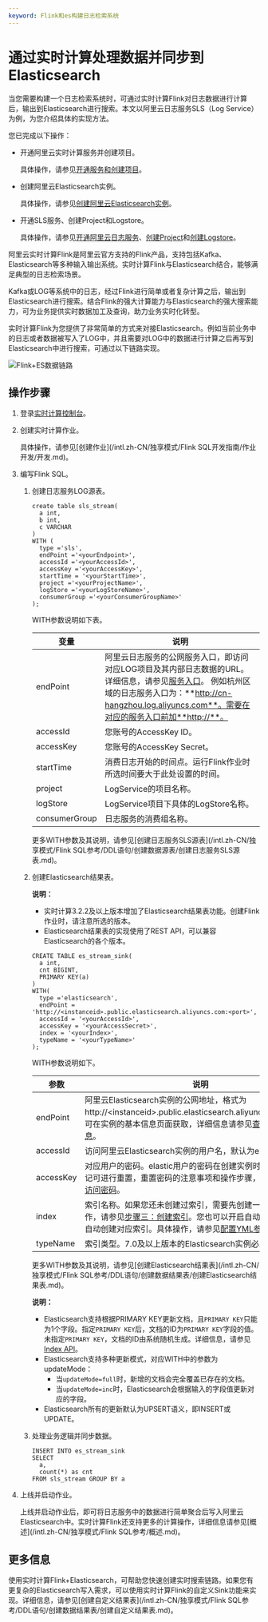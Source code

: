 ```yaml
---
keyword: Flink和es构建日志检索系统
---
```


# 通过实时计算处理数据并同步到Elasticsearch

当您需要构建一个日志检索系统时，可通过实时计算Flink对日志数据进行计算后，输出到Elasticsearch进行搜索。本文以阿里云日志服务SLS（Log Service）为例，为您介绍具体的实现方法。

您已完成以下操作：

-   开通阿里云实时计算服务并创建项目。

    具体操作，请参见[开通服务和创建项目](/intl.zh-CN/独享模式/准备工作/开通服务和创建项目.md)。

-   创建阿里云Elasticsearch实例。

    具体操作，请参见[创建阿里云Elasticsearch实例](/intl.zh-CN/Elasticsearch/管理实例/创建阿里云Elasticsearch实例.md)。

-   开通SLS服务、创建Project和Logstore。

    具体操作，请参见[开通阿里云日志服务](/intl.zh-CN/.md)、[创建Project](/intl.zh-CN/准备工作/管理Project.md)和[创建Logstore](/intl.zh-CN/准备工作/管理Logstore.md)。


阿里云实时计算Flink是阿里云官方支持的Flink产品，支持包括Kafka、Elasticsearch等多种输入输出系统。实时计算Flink与Elasticsearch结合，能够满足典型的日志检索场景。

Kafka或LOG等系统中的日志，经过Flink进行简单或者复杂计算之后，输出到Elasticsearch进行搜索。结合Flink的强大计算能力与Elasticsearch的强大搜索能力，可为业务提供实时数据加工及查询，助力业务实时化转型。

实时计算Flink为您提供了非常简单的方式来对接Elasticsearch。例如当前业务中的日志或者数据被写入了LOG中，并且需要对LOG中的数据进行计算之后再写到Elasticsearch中进行搜索，可通过以下链路实现。

![Flink+ES数据链路](https://static-aliyun-doc.oss-accelerate.aliyuncs.com/assets/img/zh-CN/7724659951/p62597.png)

## 操作步骤

1.  登录[实时计算控制台](https://stream-ap-southeast-3.console.aliyun.com)。

2.  创建实时计算作业。

    具体操作，请参见[创建作业](/intl.zh-CN/独享模式/Flink SQL开发指南/作业开发/开发.md)。

3.  编写Flink SQL。

    1.  创建日志服务LOG源表。

        ```
        create table sls_stream(
          a int,
          b int,
          c VARCHAR
        )
        WITH (
          type ='sls',  
          endPoint ='<yourEndpoint>',
          accessId ='<yourAccessId>',
          accessKey ='<yourAccessKey>',
          startTime = '<yourStartTime>',
          project ='<yourProjectName>',
          logStore ='<yourLogStoreName>',
          consumerGroup ='<yourConsumerGroupName>'
        );
        ```

        WITH参数说明如下表。

        |变量|说明|
        |--|--|
        |endPoint|阿里云日志服务的公网服务入口，即访问对应LOG项目及其内部日志数据的URL。详细信息，请参见[服务入口](/intl.zh-CN/开发指南/API参考/服务入口.md)。 例如杭州区域的日志服务入口为：**http://cn-hangzhou.log.aliyuncs.com**。需要在对应的服务入口前加**http://**。 |
        |accessId|您账号的AccessKey ID。|
        |accessKey|您账号的AccessKey Secret。|
        |startTime|消费日志开始的时间点。运行Flink作业时所选时间要大于此处设置的时间。|
        |project|LogService的项目名称。|
        |logStore|LogService项目下具体的LogStore名称。|
        |consumerGroup|日志服务的消费组名称。|

        更多WITH参数及其说明，请参见[创建日志服务SLS源表](/intl.zh-CN/独享模式/Flink SQL参考/DDL语句/创建数据源表/创建日志服务SLS源表.md)。

    2.  创建Elasticsearch结果表。

        **说明：**

        -   实时计算3.2.2及以上版本增加了Elasticsearch结果表功能。创建Flink作业时，请注意所选的版本。
        -   Elasticsearch结果表的实现使用了REST API，可以兼容Elasticsearch的各个版本。
        ```
        CREATE TABLE es_stream_sink(
          a int,
          cnt BIGINT,
          PRIMARY KEY(a)
        )
        WITH(
          type ='elasticsearch',
          endPoint = 'http://<instanceid>.public.elasticsearch.aliyuncs.com:<port>',
          accessId = '<yourAccessId>',
          accessKey = '<yourAccessSecret>',
          index = '<yourIndex>',
          typeName = '<yourTypeName>'
        );
        ```

        WITH参数说明如下。

        |参数|说明|
        |--|--|
        |endPoint|阿里云Elasticsearch实例的公网地址，格式为http://<instanceid\>.public.elasticsearch.aliyuncs.com:9200。可在实例的基本信息页面获取，详细信息请参见[查看实例的基本信息](/intl.zh-CN/Elasticsearch/管理实例/查看实例的基本信息.md)。|
        |accessId|访问阿里云Elasticsearch实例的用户名，默认为elastic。|
        |accessKey|对应用户的密码。elastic用户的密码在创建实例时设定，如果忘记可进行重置，重置密码的注意事项和操作步骤，请参见[重置实例访问密码](/intl.zh-CN/Elasticsearch/安全配置/重置实例访问密码.md)。|
        |index|索引名称。如果您还未创建过索引，需要先创建一个索引。具体操作，请参见[步骤三：创建索引](/intl.zh-CN/Elasticsearch/快速入门.md)。您也可以开启自动创建索引功能，自动创建对应索引。具体操作，请参见[配置YML参数](/intl.zh-CN/Elasticsearch/ES集群配置/配置YML参数.md)。|
        |typeName|索引类型。7.0及以上版本的Elasticsearch实例必须为\_doc。|

        更多WITH参数及其说明，请参见[创建Elasticsearch结果表](/intl.zh-CN/独享模式/Flink SQL参考/DDL语句/创建数据结果表/创建Elasticsearch结果表.md)。

        **说明：**

        -   Elasticsearch支持根据PRIMARY KEY更新文档，且`PRIMARY KEY`只能为1个字段。指定`PRIMARY KEY`后，文档的ID为`PRIMARY KEY`字段的值。未指定`PRIMARY KEY`，文档的ID由系统随机生成。详细信息，请参见[Index API](https://www.elastic.co/guide/en/elasticsearch/reference/current/docs-index_.html)。
        -   Elasticsearch支持多种更新模式，对应WITH中的参数为updateMode：
            -   当`updateMode=full`时，新增的文档会完全覆盖已存在的文档。
            -   当`updateMode=inc`时，Elasticsearch会根据输入的字段值更新对应的字段。
        -   Elasticsearch所有的更新默认为UPSERT语义，即INSERT或UPDATE。
    3.  处理业务逻辑并同步数据。

        ```
        INSERT INTO es_stream_sink
        SELECT 
          a,
          count(*) as cnt
        FROM sls_stream GROUP BY a
        ```

4.  上线并启动作业。

    上线并启动作业后，即可将日志服务中的数据进行简单聚合后写入阿里云Elasticsearch中。实时计算Flink还支持更多的计算操作，详细信息请参见[概述](/intl.zh-CN/独享模式/Flink SQL参考/概述.md)。


## 更多信息

使用实时计算Flink+Elasticsearch，可帮助您快速创建实时搜索链路。如果您有更复杂的Elasticsearch写入需求，可以使用实时计算Flink的自定义Sink功能来实现。详细信息，请参见[创建自定义结果表](/intl.zh-CN/独享模式/Flink SQL参考/DDL语句/创建数据结果表/创建自定义结果表.md)。

